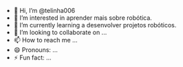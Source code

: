 - 👋 Hi, I’m @telinha006
- 👀 I’m interested in aprender mais sobre robótica.
- 🌱 I’m currently learning a desenvolver projetos robóticos.
- 💞️ I’m looking to collaborate on ...
- 📫 How to reach me ...
- 😄 Pronouns: ...
- ⚡ Fun fact: ...

<!---
telinha006/telinha006 is a ✨ special ✨ repository because its `README.md` (this file) appears on your GitHub profile.
You can click the Preview link to take a look at your changes.
--->
